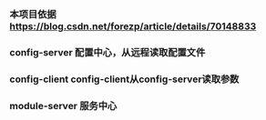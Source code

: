 
### 本项目依据 https://blog.csdn.net/forezp/article/details/70148833

### config-server  配置中心，从远程读取配置文件

### config-client  config-client从config-server读取参数

### module-server  服务中心
